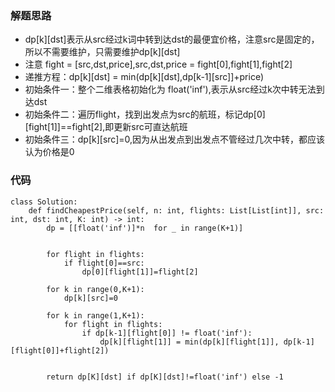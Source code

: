### 解题思路
- dp[k][dst]表示从src经过k词中转到达dst的最便宜价格，注意src是固定的，所以不需要维护，只需要维护dp[k][dst]
- 注意 fight = [src,dst,price],src,dst,price = fight[0],fight[1],fight[2]
- 递推方程：dp[k][dst] = min(dp[k][dst],dp[k-1][src]]+price)
- 初始条件一：整个二维表格初始化为 float('inf'),表示从src经过k次中转无法到达dst
- 初始条件二：遍历flight，找到出发点为src的航班，标记dp[0][fight[1]]==fight[2],即更新src可直达航班
- 初始条件三：dp[k][src]=0,因为从出发点到出发点不管经过几次中转，都应该认为价格是0

### 代码

```python3
class Solution:
    def findCheapestPrice(self, n: int, flights: List[List[int]], src: int, dst: int, K: int) -> int:
        dp = [[float('inf')]*n  for _ in range(K+1)]
        

        for flight in flights:
            if flight[0]==src:
                dp[0][flight[1]]=flight[2] 
        
        for k in range(0,K+1):
            dp[k][src]=0

        for k in range(1,K+1):
            for flight in flights:
                if dp[k-1][flight[0]] != float('inf'):
                    dp[k][flight[1]] = min(dp[k][flight[1]], dp[k-1][flight[0]]+flight[2])

        
        return dp[K][dst] if dp[K][dst]!=float('inf') else -1
        
```